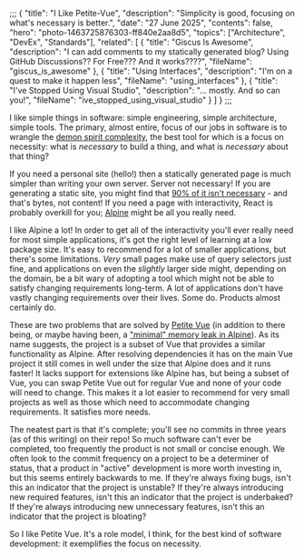 ;;;
{
	"title": "I Like Petite-Vue",
	"description": "Simplicity is good, focusing on what's necessary is better.",
	"date": "27 June 2025",
	"contents": false,
	"hero": "photo-1463725876303-ff840e2aa8d5",
    "topics": ["Architecture", "DevEx", "Standards"],
    "related": [
		{ "title": "Giscus Is Awesome", "description": "I can add comments to my statically generated blog? Using GitHub Discussions?? For Free??? And it works????", "fileName": "giscus_is_awesome" },
		{ "title": "Using Interfaces", "description": "I'm on a quest to make it happen less", "fileName": "using_interfaces" },
		{ "title": "I've Stopped Using Visual Studio", "description": "... mostly. And so can you!", "fileName": "ive_stopped_using_visual_studio" }
    ]
}
;;;

I like simple things in software: simple engineering, simple architecture, simple tools. The primary, almost entire, focus of our jobs in software is to wrangle the [demon spirit complexity](https://grugbrain.dev/), the best tool for which is a focus on necessity: what is _necessary_ to build a thing, and what is _necessary_ about that thing?

If you need a personal site (hello!) then a statically generated page is much simpler than writing your own server. Server not necessary! If you are generating a static site, you might find that [90% of it isn't necessary](https://ian.wold.guru/Posts/90_of_my_homepage_was_useless.html) - and that's bytes, not content! If you need a page with interactivity, React is probably overkill for you; [Alpine](https://alpinejs.dev/) might be all you really need.

I like Alpine a lot! In order to get all of the interactivity you'll ever really need for most simple applications, it's got the right level of learning at a low package size. It's easy to recommend for a lot of smaller applications, but there's some limitations. _Very_ small pages make use of query selectors just fine, and applications on even the _slightly_ larger side might, depending on the domain, be a bit wary of adopting a tool which might not be able to satisfy changing requirements long-term. A lot of applications don't have vastly changing requirements over their lives. Some do. Products almost certainly do.

These are two problems that are solved by [Petite Vue](https://github.com/vuejs/petite-vue) (in addition to there being, or maybe having been, a ["minimal" memory leak in Alpine](https://markaicode.com/alpine-js-vs-petite-vue-performance-comparison/)). As its name suggests, the project is a subset of Vue that provides a similar functionality as Alpine. After resolving dependencies it has on the main Vue project it still comes in well under the size that Alpine does and it runs faster! It lacks support for extensions like Alpine has, but being a subset of Vue, you can swap Petite Vue out for regular Vue and none of your code will need to change. This makes it a lot easier to recommend for very small projects as well as those which need to accommodate changing requirements. It satisfies more needs.

The neatest part is that it's complete; you'll see no commits in three years (as of this writing) on their repo! So much software can't ever be completed, too frequently the product is not small or concise enough. We often look to the commit frequency on a project to be a determiner of status, that a product in "active" development is more worth investing in, but this seems entirely backwards to me. If they're always fixing bugs, isn't this an indicator that the project is unstable? If they're always introducing new required features, isn't this an indicator that the project is underbaked? If they're always introducing new unnecessary features, isn't this an indicator that the project is bloating?

So I like Petite Vue. It's a role model, I think, for the best kind of software development: it exemplifies the focus on necessity.
